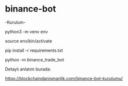 # binance-bot

-Kurulum-

python3 -m venv env

source env/bin/activate

pip install -r requirements.txt

python -m binance_trade_bot

Detaylı anlatım burada:

https://blockchaindanismanlik.com/binance-bot-kurulumu/

